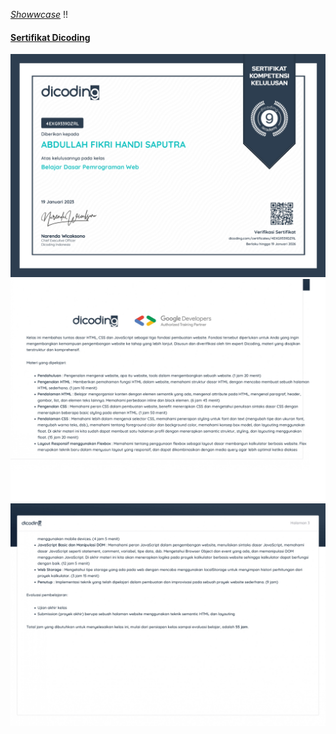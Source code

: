 [_Showwcase_](https://fikrihandy.showwcase.com) !!

#### [Sertifikat Dicoding](https://www.dicoding.com/certificates/4EXG9339DZRL)

![Page 1!](/certificate/web_dasar_pages-to-jpg-0001.jpg "Page 1")
![Page 2!](/certificate/web_dasar_pages-to-jpg-0002.jpg "Page 2")
![Page 3!](/certificate/web_dasar_pages-to-jpg-0003.jpg "Page 3")